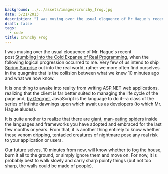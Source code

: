 ```yaml
---
background: ../../assets/images/crunchy_frog.jpg
date: 5/21/2013
description: "I was musing over the usual eloquence of Mr Hague's recent post\_[Stumbling Into the Cold Expanse of ..."
draft: false
tags:
  - code
title: Crunchy Frog
---
```

  
I was musing over the usual eloquence of Mr. Hague's recent post [Stumbling Into the Cold Expanse of Real Programming](http://prog21.dadgum.com/173.html), when the following logical progression occurred to me. Very few of us intend to ship [Spring Surprise](http://www.youtube.com/watch?v=Dy6uLfermPU) out into the real world, rather we more often find ourselves in the quagmire that is the collision between what we knew 10 minutes ago and what we now know.  
  
It is one thing to awake into reality from writing ASP.NET web applications, realizing that the client is far better suited to managing the life cycle of the page and, [by George!](http://en.wikipedia.org/wiki/Blasphemy), JavaScript is the language to do it--a class of the series of infinite dawnings upon which await us as developers (to which Mr. Hague aludes).  
  
It is quite another to realize that there are [giant, man-eating spiders](http://www.youtube.com/watch?v=6ktB7qHezFs) inside the languages and frameworks you have adopted and embraced for the last few months or years. From that, it is another thing entirely to know whether these venom dripping, tentacled creatures of nightmare pose any real risk to your application or users.  
  
Our future selves, 10 minutes from now, will know whether to fog the house, burn it all to the ground, or simply ignore them and move on. For now, it is probably best to walk slowly and carry sharp pointy things (but not too sharp, the walls could be made of people).  
